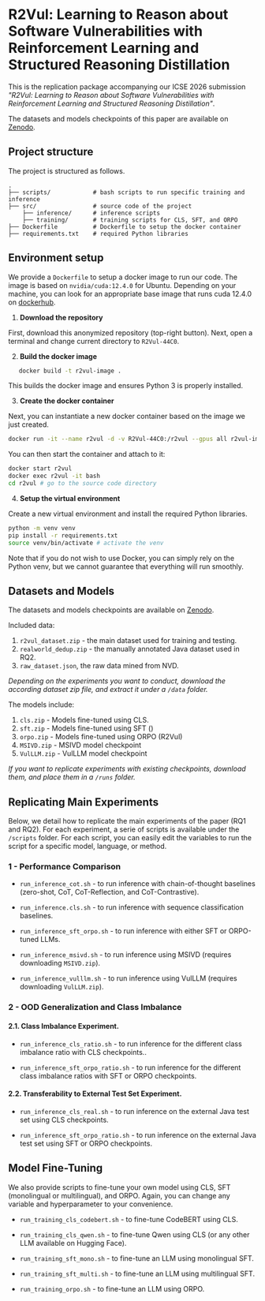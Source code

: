 # R2Vul: Learning to Reason about Software Vulnerabilities with Reinforcement Learning and Structured Reasoning Distillation

This is the replication package accompanying our ICSE 2026 submission *"R2Vul: Learning to Reason about Software Vulnerabilities with Reinforcement Learning and Structured Reasoning Distillation"*.

The datasets and models checkpoints of this paper are available on [Zenodo](https://zenodo.org/records/15029989).

Project structure
---
The project is structured as follows.

    .
    ├── scripts/            # bash scripts to run specific training and inference
    ├── src/                # source code of the project
        ├── inference/      # inference scripts
        ├── training/       # training scripts for CLS, SFT, and ORPO
    ├── Dockerfile          # Dockerfile to setup the docker container
    ├── requirements.txt    # required Python libraries

## Environment setup

We provide a `Dockerfile` to setup a docker image to run our code.
The image is based on `nvidia/cuda:12.4.0` for Ubuntu. Depending on your machine, you can look for an appropriate base image that runs cuda 12.4.0 on [dockerhub](https://hub.docker.com/r/nvidia/cuda/tags?name=12.4.0).

1. **Download the repository**

First, download this anonymized repository (top-right button). 
Next, open a terminal and change current directory to `R2Vul-44C0`.

2. **Build the docker image**  

```bash
   docker build -t r2vul-image .
```
This builds the docker image and ensures Python 3 is properly installed.

3. **Create the docker container**  

Next, you can instantiate a new docker container based on the image we just created.
```bash
docker run -it --name r2vul -d -v R2Vul-44C0:/r2vul --gpus all r2vul-image
```
You can then start the container and attach to it:
```bash
docker start r2vul
docker exec r2vul -it bash
cd r2vul # go to the source code directory
```

4. **Setup the virtual environment**

Create a new virtual environment and install the required Python libraries.
```bash
python -m venv venv
pip install -r requirements.txt
source venv/bin/activate # activate the venv
```
Note that if you do not wish to use Docker, you can simply rely on the Python venv, but we cannot guarantee that everything will run smoothly.

## Datasets and Models

The datasets and models checkpoints are available on [Zenodo](https://zenodo.org/records/15029989).

Included data:
1. `r2vul_dataset.zip` - the main dataset used for training and testing.
2. `realworld_dedup.zip` - the manually annotated Java dataset used in RQ2.
3. `raw_dataset.json`, the raw data mined from NVD.

*Depending on the experiments you want to conduct, download the according dataset zip file, and extract it under a `/data` folder.*

The models include:
1. `cls.zip` - Models fine-tuned using CLS.
2. `sft.zip` - Models fine-tuned using SFT () 
3. `orpo.zip` - Models fine-tuned using ORPO (R2Vul)
4. `MSIVD.zip` - MSIVD model checkpoint 
5. `VulLLM.zip` - VulLLM model checkpoint

*If you want to replicate experiments with existing checkpoints, download them, and place them in a `/runs` folder.*

Replicating Main Experiments
---
Below, we detail how to replicate the main experiments of the paper (RQ1 and RQ2).
For each experiment, a serie of scripts is available under the `/scripts` folder.
For each script, you can easily edit the variables to run the script for a specific model, language, or method.

### 1 - Performance Comparison
- `run_inference_cot.sh` - to run inference with chain-of-thought baselines (zero-shot, CoT, CoT-Reflection, and CoT-Contrastive).


- `run_inference.cls.sh` - to run inference with sequence classification baselines.


- `run_inference_sft_orpo.sh` - to run inference with either SFT or ORPO-tuned LLMs.


- `run_inference_msivd.sh` - to run inference using MSIVD (requires downloading `MSIVD.zip`).


- `run_inference_vulllm.sh` - to run inference using VulLLM (requires downloading `VulLLM.zip`).

### 2 - OOD Generalization and Class Imbalance

#### 2.1. Class Imbalance Experiment.
- `run_inference_cls_ratio.sh` - to run inference for the different class imbalance ratio with CLS checkpoints..


- `run_inference_sft_orpo_ratio.sh` - to run inference for the different class imbalance ratios with SFT or ORPO checkpoints.

#### 2.2. Transferability to External Test Set Experiment.
- `run_inference_cls_real.sh` - to run inference on the external Java test set using CLS checkpoints.


- `run_inference_sft_orpo_ratio.sh` - to run inference on the external Java test set using SFT or ORPO checkpoints.

Model Fine-Tuning
---
We also provide scripts to fine-tune your own model using CLS, SFT (monolingual or multilingual), and ORPO.
Again, you can change any variable and hyperparameter to your convenience. 

- `run_training_cls_codebert.sh` - to fine-tune CodeBERT using CLS.


- `run_training_cls_qwen.sh` - to fine-tune Qwen using CLS (or any other LLM available on Hugging Face).


- `run_training_sft_mono.sh` - to fine-tune an LLM using monolingual SFT.


- `run_training_sft_multi.sh` - to fine-tune an LLM using multilingual SFT.


- `run_training_orpo.sh` - to fine-tune an LLM using ORPO.

